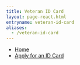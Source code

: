 ```yaml
---
title: Veteran ID Card
layout: page-react.html
entryname: veteran-id-card
aliases:
  - /veteran-id-card
---
```

<nav aria-label="Breadcrumb" aria-live="polite" class="va-nav-breadcrumbs"
id="va-breadcrumbs">
  <ul class="row va-nav-breadcrumbs-list columns" id="va-breadcrumbs-list">
    <li><a href="/">Home</a></li>
    <li><a aria-current="page" href="/veteran-id-card/apply/veteran-information">Apply for an ID Card</a></li>
  </ul>
</nav>
